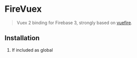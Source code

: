 # FireVuex

> Vuex 2 binding for Firebase 3, strongly based on [vuefire](https://github.com/vuejs/vuefire).

## Installation

1. If included as global <script>: the `FireVuex` will be available globally.

2. In module environments, e.g CommonJS:
  ```bash
  npm i -S firevuex
  ```
  and then next
  ```js
  const FireVuex = require('firevuex')
  ```

## Usage

> You may want to see [the example](example/app.js) to have a preview of usage.

``` js
const app = firebase.initializeApp({ ... })
const store = new Vuex.Store({ ... })

// Binding
FireVuex.bindDatabase(store, app, {
  'message': 'message',
  'todos': { source: 'todos', type: 'array' },
  ...
})
```

### Ways of binding
```js
FireVuex.bindDatabase(store, app, dataMap)
```

- **store** is a vuex store
- **app** is a firebase app
- **dataMap** is an object describing how refs and queries will be linked to the store modules as such:
``` js
{
  moduleNameOrPath: {
    source: QueryOrRefOrPath,
    type: 'array' | 'object',
    cancelCallback: ...
  }
}
```
But you can do it shorter `moduleNameOrPath: QueryOrRefOrPath`.

There are two types of bindings, the array binding for lists and object binding for the rest.

##### Object binding

A source bound as object with the name `foobar` will create a `foobar` module with a `foobar/get` getter returning the current value and a `foobar/set` action that can be used to change the value.

##### Array binding

A source bound as array with the name `foobar` will create a `foobar` module containing list of records that you can retrieve with the `foobar/get` getter.

Each record contain a `.key` property which specifies the key where the record is stored. So if you have data at `/items/-Jtjl482BaXBCI7brMT8/`, the record for that data will have a `.key` of `"-Jtjl482BaXBCI7brMT8"`.

If an individual record's value in the database is a primitive (boolean, string, or number), the value will be stored in the `.value` property. If the individual record's value is an object, each of the object's properties will be stored as properties of the bound record.

There are three actions available `foobar/add`, `foobar/remove` and `foobar/update`, that will allow you to handle the list.

## Contributing

Clone the repo, then:

```bash
$ npm install    # install dependencies
$ npm run dev    # watch and build dist/vuefire.js
$ npm run build  # build dist/vuefire.js and vuefire.min.js
```

## License

[MIT](http://opensource.org/licenses/MIT)
0
